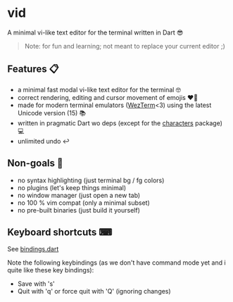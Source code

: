 # vid

A minimal vi-like text editor for the terminal written in Dart 😎
 
> Note: for fun and learning; not meant to replace your current editor ;)

## Features 📋

- a minimal fast modal vi-like text editor for the terminal 🤓
- correct rendering, editing and cursor movement of emojis ❤️‍🔥
- made for modern terminal emulators ([WezTerm](https://github.com/wez/wezterm)<3) using the latest Unicode version (15) 📚
- written in pragmatic Dart wo deps (except for the [characters](https://pub.dev/packages/characters) package) 💻
- unlimited undo ↩️

## Non-goals 🛑

- no syntax highlighting (just terminal bg / fg colors)
- no plugins (let's keep things minimal)
- no window manager (just open a new tab)
- no 100 % vim compat (only a minimal subset)
- no pre-built binaries (just build it yourself)

## Keyboard shortcuts ⌨

See [bindings.dart](lib/bindings.dart)

Note the following keybindings (as we don't have command mode yet and i quite like these key bindings):
- Save with 's'
- Quit with 'q' or force quit with 'Q' (ignoring changes)
